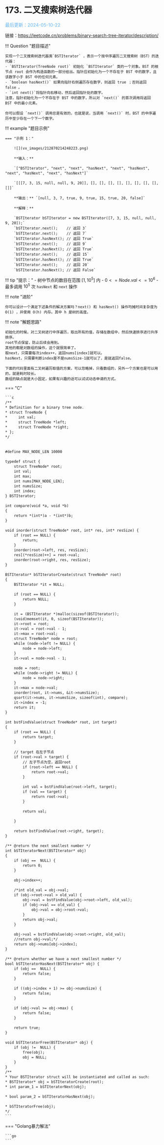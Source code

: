 # 173. 二叉搜索树迭代器

<span style="color:rgb(100,180,246);font-size:11pt">最后更新：2024-05-10-22</span>

链接：https://leetcode.cn/problems/binary-search-tree-iterator/description/

!!! Question "题目描述"
    
    实现一个二叉搜索树迭代器类`BSTIterator` ，表示一个按中序遍历二叉搜索树（BST）的迭代器：
    - `BSTIterator(TreeNode root)` 初始化 `BSTIterator` 类的一个对象。BST 的根节点 root 会作为构造函数的一部分给出。指针应初始化为一个不存在于 BST 中的数字，且该数字小于 BST 中的任何元素。
    - `boolean hasNext()` 如果向指针右侧遍历存在数字，则返回 true ；否则返回 false 。
    - `int next()`将指针向右移动，然后返回指针处的数字。
    注意，指针初始化为一个不存在于 BST 中的数字，所以对 `next()` 的首次调用将返回 BST 中的最小元素。

    你可以假设 `next()` 调用总是有效的，也就是说，当调用 `next()` 时，BST 的中序遍历中至少存在一个下一个数字。

!!! example "题目示例"

    === "示例 1："
    
        ![](vx_images/212870214248223.png)

        **输入：** 
        
        `["BSTIterator", "next", "next", "hasNext", "next", "hasNext", "next", "hasNext", "next", "hasNext"]`
        
        `[[[7, 3, 15, null, null, 9, 20]], [], [], [], [], [], [], [], [], []]`

        **输出：** `[null, 3, 7, true, 9, true, 15, true, 20, false]`

        **解释：** 
        
        `BSTIterator bSTIterator = new BSTIterator([7, 3, 15, null, null, 9, 20]);`
        `bSTIterator.next();    // 返回 3`
        `bSTIterator.next();    // 返回 7`
        `bSTIterator.hasNext(); // 返回 True`
        `bSTIterator.next();    // 返回 9`
        `bSTIterator.hasNext(); // 返回 True`
        `bSTIterator.next();    // 返回 15`
        `bSTIterator.hasNext(); // 返回 True`
        `bSTIterator.next();    // 返回 20`
        `bSTIterator.hasNext(); // 返回 False`

!!! tip "提示："
    - 树中节点的数目在范围 $[1, 10^5]$ 内
    - $0 <= Node.val <= 10^6$
    - 最多调用 $10^5$ 次 `hasNext` 和 `next` 操作

!!! note "进阶"
    
    你可以设计一个满足下述条件的解决方案吗？next() 和 hasNext() 操作均摊时间复杂度为 O(1) ，并使用 O(h) 内存。其中 h 是树的高度。

!!! note "解题思路"

    初始化的时候，对二叉树进行中序遍历，取出所有的值，存储在数组中，然后快速排序进行升序排序。   
    root节点保留，防止后续会用到。   
    其他的都是对数组的操作，这个就很简单了。  
    取next，只需要每次index++，返回nums[index]就可以。  
    hasNext，只需要判断index是不是numsSize-1就可以了，是就返回false。  

    下面的代码里面有二叉树遍历取值的方案，可以忽略掉，只看数组的，另外一个方案也是可以用的，就是耗时较长。  
    数组的缺点就是大小固定，如果有兴趣的话可以试试动态申请的方式。


=== "C"

    ```c
    /**
    * Definition for a binary tree node.
    * struct TreeNode {
    *     int val;
    *     struct TreeNode *left;
    *     struct TreeNode *right;
    * };
    */


    #define MAX_NODE_LEN 10000

    typedef struct {
        struct TreeNode* root;
        int val;
        int max;
        int nums[MAX_NODE_LEN];
        int numsSize;
        int index;
    } BSTIterator;

    int compare(void *a, void *b)
    {
        return *(int*)a - *(int*)b;
    }

    void inorder(struct TreeNode* root, int* res, int* resSize) {
        if (root == NULL) {
            return;
        }
        inorder(root->left, res, resSize);
        res[(*resSize)++] = root->val;
        inorder(root->right, res, resSize);
    }

    BSTIterator* bSTIteratorCreate(struct TreeNode* root)
    {
        BSTIterator *it = NULL;

        if (root == NULL) {
            return NULL;
        }

        it = (BSTIterator *)malloc(sizeof(BSTIterator));
        (void)memset(it, 0, sizeof(BSTIterator));
        it->root = root;
        it->val = root->val - 1;
        it->max = root->val;
        struct TreeNode* node = root;
        while (node->left != NULL) {
            node = node->left;
        }
        it->val = node->val - 1;

        node = root;
        while (node->right != NULL) {
            node = node->right;
        }
        it->max = node->val;
        inorder(root, it->nums, &it->numsSize);
        qsort(it->nums, it->numsSize, sizeof(int), compare);
        it->index = -1;
        return it;
    }

    int bstFindValue(struct TreeNode* root, int target)
    {
        if (root == NULL) {
            return target;
        }

        // target 在左子节点
        if (root->val > target) {
            // 左子节点为空，返回root
            if (root->left == NULL) {
                return root->val;
            }

            int val = bstFindValue(root->left, target);
            if (val == target) {
                return root->val;
            }

            return val;

        }

        return bstFindValue(root->right, target);
    }

    /** @return the next smallest number */
    int bSTIteratorNext(BSTIterator* obj)
    {
        if (obj ==  NULL) {
            return 0;
        }

        obj->index++;

        /*int old_val = obj->val;
        if (obj->root->val > old_val) {
            obj->val = bstFindValue(obj->root->left, old_val);
            if (obj->val == old_val) {
                obj->val = obj->root->val;
            }
            return obj->val;
        }

        obj->val = bstFindValue(obj->root->right, old_val);
        //return obj->val;*/
        return obj->nums[obj->index];
    }

    /** @return whether we have a next smallest number */
    bool bSTIteratorHasNext(BSTIterator* obj) {
        if (obj ==  NULL) {
            return false;
        }
        
        if ((obj->index + 1) >= obj->numsSize) {
            return false;
        }

        if (obj->val >= obj->max) {
            return false;
        }

        return true;
    }

    void bSTIteratorFree(BSTIterator* obj) {
        if (obj !=  NULL) {
            free(obj);
            obj = NULL;
        }
    }
    /**
    * Your BSTIterator struct will be instantiated and called as such:
    * BSTIterator* obj = bSTIteratorCreate(root);
    * int param_1 = bSTIteratorNext(obj);
    
    * bool param_2 = bSTIteratorHasNext(obj);
    
    * bSTIteratorFree(obj);
    */
    ```

=== "Golang暴力解法"

    ```go
    ```

